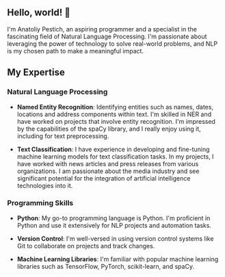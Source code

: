 ## Hello, world! 🚀 

I'm Anatoliy Pestich, an aspiring programmer and a specialist in the fascinating field of Natural Language Processing. I'm passionate about leveraging the power of technology to solve real-world problems, and NLP is my chosen path to make a meaningful impact.


## My Expertise

### Natural Language Processing

- **Named Entity Recognition**: Identifying entities such as names, dates, locations  and address components within text. I'm skilled in NER and have worked on projects that involve entity recognition. I'm impressed by the capabilities of the spaCy library, and I really enjoy using it, including for text preprocessing.

- **Text Classification**: I have experience in developing and fine-tuning machine learning models for text classification tasks. In my projects, I have worked with news articles and press releases from various organizations. I am passionate about the media industry and see significant potential for the integration of artificial intelligence technologies into it.

### Programming Skills

- **Python**: My go-to programming language is Python. I'm proficient in Python and use it extensively for NLP projects and automation tasks.

- **Version Control**: I'm well-versed in using version control systems like Git to collaborate on projects and track changes.

- **Machine Learning Libraries**: I'm familiar with popular machine learning libraries such as TensorFlow, PyTorch, scikit-learn, and spaCy.
